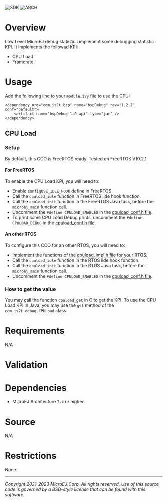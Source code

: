 ![SDK](https://shields.microej.com/endpoint?url=https://repository.microej.com/packages/badges/sdk_5.6.json)
![ARCH](https://shields.microej.com/endpoint?url=https://repository.microej.com/packages/badges/arch_7.18.json)

# Overview

Low Level MicroEJ debug statistics implement some debugging statistic KPI.
It implements the followad KPI:
- CPU Load
- Framerate

# Usage

Add the following line to your `module.ivy` file to use the CPU:
```
<dependency org="com.is2t.bsp" name="bspDebug" rev="1.2.2" conf="default">
	<artifact name="bspDebug-1.0-api" type="jar" />
</dependency>
```

## CPU Load

### Setup

By default, this CCO is FreeRTOS ready.
Tested on FreeRTOS V10.2.1.

#### For FreeRTOS

To enable the CPU Load KPI, you will need to:
- Enable `configUSE_IDLE_HOOK` define in FreeRTOS.
- Call the `cpuload_idle` function in FreeRTOS ilde hook function.
- Call the `cpuload_init` function in the FreeRTOS Java task, before the `microej_main` function call.
- Uncomment the `#define CPULOAD_ENABLED` in the [cpuload_conf.h file](src/main/c/inc/cpuload_conf.h).
- To print some CPU Load Debug prints, uncomment the `#define CPULOAD_DEBUG` in the [cpuload_conf.h file](src/main/c/inc/cpuload_conf.h).

#### An other RTOS

To configure this CCO for an other RTOS, you will need to:
- Implement the functions of the [cpuload_impl.h file](src/main/c/inc/cpuload_impl.h) for your RTOS.
- Call the `cpuload_idle` function in the RTOS ilde hook function.
- Call the `cpuload_init` function in the RTOS Java task, before the `microej_main` function call.
- Uncomment the `#define CPULOAD_ENABLED` in the [cpuload_conf.h file](src/main/c/inc/cpuload_conf.h).


### How to get the value

You may call the function `cpuload_get` in C to get the KPI.
To use the CPU Load KPI in Java, you may use the `get` method of the `com.is2t.debug.CPULoad` class.

# Requirements

N/A

# Validation

# Dependencies

- MicroEJ Architecture `7.x` or higher.

# Source

N/A

# Restrictions

None.


---
_Copyright 2021-2023 MicroEJ Corp. All rights reserved._
_Use of this source code is governed by a BSD-style license that can be found with this software._